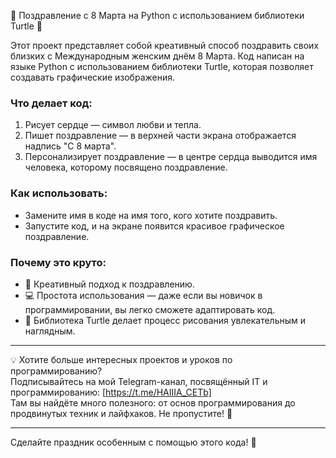 🎉 Поздравление с 8 Марта на Python с использованием библиотеки Turtle 🎉

Этот проект представляет собой креативный способ поздравить своих близких с Международным женским днём 8 Марта. Код написан на языке Python с использованием библиотеки Turtle, которая позволяет создавать графические изображения.

### Что делает код:
1. Рисует сердце — символ любви и тепла.
2. Пишет поздравление — в верхней части экрана отображается надпись "С 8 марта".
3. Персонализирует поздравление — в центре сердца выводится имя человека, которому посвящено поздравление.

### Как использовать:
- Замените имя в коде на имя того, кого хотите поздравить.
- Запустите код, и на экране появится красивое графическое поздравление.

### Почему это круто:
- 🎨 Креативный подход к поздравлению.
- 💻 Простота использования — даже если вы новичок в программировании, вы легко сможете адаптировать код.
- 🐢 Библиотека Turtle делает процесс рисования увлекательным и наглядным.

---
💡 Хотите больше интересных проектов и уроков по программированию?  
Подписывайтесь на мой Telegram-канал, посвящённый IT и программированию: [https://t.me/HAIIIA_CETb]  
Там вы найдёте много полезного: от основ программирования до продвинутых техник и лайфхаков. Не пропустите! 🚀

---

Сделайте праздник особенным с помощью этого кода! 💖
